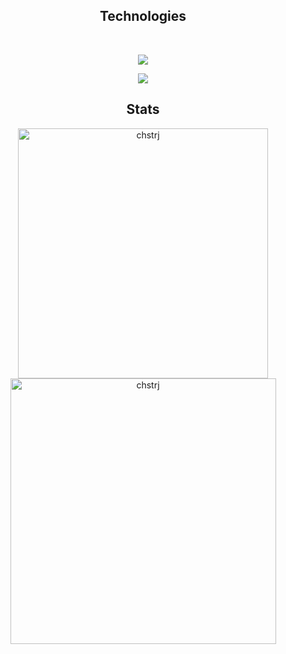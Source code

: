 <div align="center">
</div>
  <div align="center">
  <h2>Technologies</h2> 
  <br>
  <p align="center">
   <a href="https://skillicons.dev">
     <img src="https://skillicons.dev/icons?i=html,css,bootstrap,tailwind,react,git,mysql,typescript,javascript,docker" />
   </a>
 </p>
  <p align="center">
   <a href="https://skillicons.dev">
     <img src="https://skillicons.dev/icons?i=nodejs,express,php,laravel,git,python,django,mongodb,postman"/>
   </a>
 </p>
 </div>

<h2 align="center">Stats</h2>
<p align="center">
<img width="400" src="https://github-readme-stats.vercel.app/api?username=chstrj&count_private=true&show_icons=true&theme=gruvbox&hide_border=true" alt="chstrj" />
<img width="425" src="https://github-readme-streak-stats.herokuapp.com?user=chstrj&theme=gruvbox&hide_border=true" alt="chstrj" />
</p>






